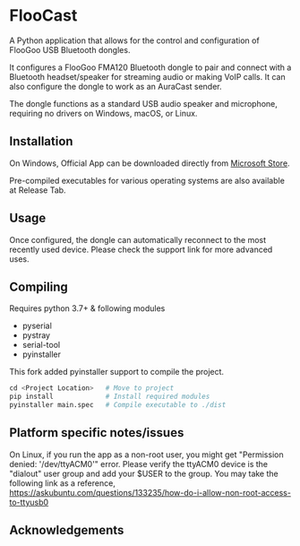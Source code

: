 # FlooCast

A Python application that allows for the control and configuration of FlooGoo USB Bluetooth dongles.

It configures a FlooGoo FMA120 Bluetooth dongle to pair and connect with a Bluetooth headset/speaker for streaming audio or making VoIP calls. It can also configure the dongle to work as an AuraCast sender.

The dongle functions as a standard USB audio speaker and microphone, requiring no drivers on Windows, macOS, or Linux.

## Installation

On Windows, Official App can be downloaded directly from [Microsoft Store](https://www.microsoft.com/store/productId/9NX1CW8VZ6QR).

Pre-compiled executables for various operating systems are also available at Release Tab.
 
## Usage

Once configured, the dongle can automatically reconnect to the most recently used device. Please check the support link for more advanced uses. 
 
## Compiling

Requires python 3.7+ & following modules
- pyserial
- pystray
- serial-tool
- pyinstaller

This fork added pyinstaller support to compile the project.

```Python
cd <Project Location>   # Move to project
pip install             # Install required modules
pyinstaller main.spec   # Compile executable to ./dist
```

## Platform specific notes/issues

On Linux, if you run the app as a non-root user, you might get "Permission denied: '/dev/ttyACM0'" error. 
Please verify the ttyACM0 device is the "dialout" user group and add your $USER to the group.
You may take the following link as a reference,
https://askubuntu.com/questions/133235/how-do-i-allow-non-root-access-to-ttyusb0

## Acknowledgements

